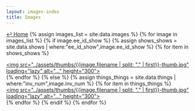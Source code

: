 ```yaml
---
layout: images-index
title: Images
---
```

<a href="../">↩ Home</a> 
{% assign images_list = site.data.images %}
{% for image in images_list %}
{% if image.ee_id_show %}
{% assign shows_shows = site.data.shows | where:"ee_id_show",image.ee_id_show %}
{% for item in shows_shows %}<div class="thumbs"><a href="../shows/{{ item.url }}"><img src="../assets/thumbs/{{image.filename | split: "." | first}}-thumb.jpg" loading="lazy" alt="…" height="300"></a></div>{% endfor %}
{% else %}
{% assign things_things = site.data.things | where:"inv_num",image.inv_num %}
{% for item in things_things %}<div class="thumbs"><a href="../things-i-made/{{ item.url }}"><img src="../assets/thumbs/{{image.filename | split: "." | first}}-thumb.jpg" loading="lazy" alt="…" height="300"></a></div>{% endfor %}
{% endif %}
{% endfor %}






